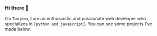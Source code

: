 ### Hi there 👋

I'm ```Tanjona```, I am an enthusiastic and passionate web developer who specializes in ```[python and javascript]```.
You can see some projects I've made below.

